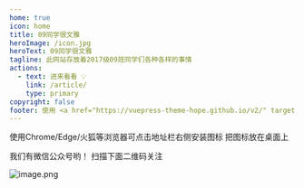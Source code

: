 ```yaml
---
home: true
icon: home
title: 09同学很文雅
heroImage: /icon.jpg
heroText: 09同学很文雅
tagline: 此网站存放着2017级09班同学们各种各样的事情
actions:
  - text: 进来看看 💡
    link: /article/
    type: primary
copyright: false
footer: 使用 <a href="https://vuepress-theme-hope.github.io/v2/" target="_blank">VuePress Theme Hope</a> 主题
---
```


使用Chrome/Edge/火狐等浏览器可点击地址栏右侧安装图标 把图标放在桌面上

我们有微信公众号哟！ 扫描下面二维码关注

![image.png](https://s2.loli.net/2022/11/25/G4kFBe6hfM72pcK.png)